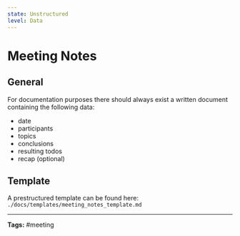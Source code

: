 ```yaml
---
state: Unstructured
level: Data
---
```

# Meeting Notes
## General
For documentation purposes there should always exist a written document containing the following data:
- date
- participants
- topics
- conclusions
- resulting todos
- recap (optional)

## Template
A prestructured template can be found here:
`./docs/templates/meeting_notes_template.md`

___
**Tags:** #meeting 